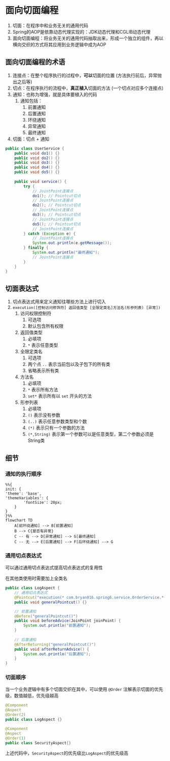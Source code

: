 # 面向切面编程

1. 切面：在程序中和业务无关的通用代码
2. Spring的AOP是依靠动态代理实现的：JDK动态代理和CGLIB动态代理
3. 面向切面编程：将业务无关的通用代码抽取出来，形成一个独立的组件，再以横向交织的方式将其应用到业务逻辑中成为AOP


## 面向切面编程的术语

1. 连接点：在整个程序执行的过程中，**可以**切面的位置 (方法执行前后，异常抛出之后等)
2. 切点：在程序执行的流程中，**真正植入**切面的方法 (一个切点对应多个连接点)
3. 通知：也称为增强，就是具体要植入的代码
    1. 通知包括：
        1. 前置通知
        2. 后置通知
        3. 环绕通知
        4. 异常通知
        5. 最终通知
4. 切面：切点 + 通知

```java
public class UserService {
    public void do1() {}
    public void do2() {}
    public void do3() {}
    public void do4() {}
    public void do5() {}
    
    public void service() {
        try {
            // JointPoint连接点
            do1(); // Pointcut切点
            // JointPoint连接点
            do2(); // Pointcut切点
            // JointPoint连接点
            do3(); // Pointcut切点
            // JointPoint连接点
            do5(); // Pointcut切点
            // JointPoint连接点
        } catch (Exception e) {
            // JointPoint连接点
            System.out.println(e.getMessage());
        } finally {
            System.out.println("最终通知");
            // JointPoint连接点
        }
    }
}
```

## 切面表达式

1. 切点表达式用来定义通知往哪些方法上进行切入
2. `execution([控制访问修饰符] 返回值类型 [全限定类名]方法名(形参列表) [异常])`
    1. 访问权限控制符
        1. 可选项
        2. 默认包含所有权限
    2. 返回值类型
        1. 必填项
        2. `*` 表示任意类型
    3. 全限定类名
        1. 可选项
        2. 两个点 `..` 表示当前包以及子包下的所有类
        3. 省略表示所有类
    4. 方法名
        1. 必填项
        2. `*` 表示所有方法
        3. `set*` 表示所有以 `set` 开头的方法
    5. 形参列表
        1. 必填项
        2. `()` 表示没有参数
        3. `(..)` 表示任意参数类型和个数
        4. `(*)` 表示只有一个参数的方法
        5. `(*,String)` 表示第一个参数可以是任意类型，第二个参数必须是String类

## 细节

### 通知的执行顺序

```mermaid
%%{
init: {
'theme': 'base',
'themeVariables': {
        'fontSize': 20px;
    }
}
}%%
flowchart TD
    A[前环绕通知] --> B[前置通知]
    B --> C{是否有异常}
    C -- 有 --> D[异常通知] --> G[最终通知]
    C -- 无 --> E[后置通知] --> F[后环绕通知] --> G
```

### 通用切点表达式

可以通过通用切点表达式提高切点表达式的复用性

在其他类使用时需要加上全类名

```java
public class LogAspect {
    // 通用切点表达式
    @Pointcut("execution(* com.bryan016.spring6.service.OrderService.*())")
    public void generalPointcut() {}

    // 前置通知
    @Before("generalPointcut()")
    public void beforeAdvice(JoinPoint joinPoint) {
        System.out.println("前置通知");
    }
    
    // 后置通知
    @AfterReturning("generalPointcut()")
    public void afterReturnAdvice() {
        System.out.println("后置通知");
    }
}
```

### 切面顺序

当一个业务逻辑中有多个切面交织在其中，可以使用 `@Order` 注解表示切面的优先级，数值越低，优先级越高

```java
@Component
@Aspect
@Order(2)
public class LogAspect {}

@Component
@Aspect
@Order(1)
public class SecurityAspect{}
```

上述代码中，`SecurityAspect`的优先级比`LogAspect`的优先级高
